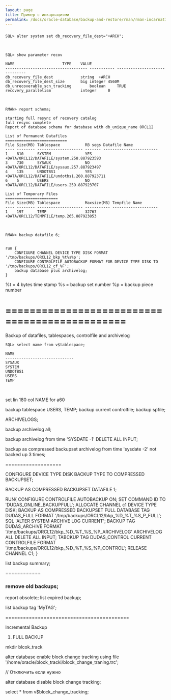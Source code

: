 ```yaml
---
layout: page
title: Пример с инкарнациями
permalink: /docs/oracle-database/backup-and-restore/rman/rman-incarnations-sample/1/
---
```



###



    SQL> alter system set db_recovery_file_dest="+ARCH";

<br/>

    SQL> show parameter recov

    NAME				     TYPE	 VALUE
    ------------------------------------ ----------- ------------------------------
    db_recovery_file_dest		     string	 +ARCH
    db_recovery_file_dest_size	     big integer 4560M
    db_unrecoverable_scn_tracking	     boolean	 TRUE
    recovery_parallelism		     integer	 0

<br/>

    RMAN> report schema;

    starting full resync of recovery catalog
    full resync complete
    Report of database schema for database with db_unique_name ORCL12

    List of Permanent Datafiles
    ===========================
    File Size(MB) Tablespace           RB segs Datafile Name
    ---- -------- -------------------- ------- ------------------------
    1    810      SYSTEM               YES     +DATA/ORCL12/DATAFILE/system.258.887923593
    3    730      SYSAUX               NO      +DATA/ORCL12/DATAFILE/sysaux.257.887923497
    4    135      UNDOTBS1             YES     +DATA/ORCL12/DATAFILE/undotbs1.260.887923711
    6    5        USERS                NO      +DATA/ORCL12/DATAFILE/users.259.887923707

    List of Temporary Files
    =======================
    File Size(MB) Tablespace           Maxsize(MB) Tempfile Name
    ---- -------- -------------------- ----------- --------------------
    1    197      TEMP                 32767       +DATA/ORCL12/TEMPFILE/temp.265.887923853


<br/>

    RMAN> backup datafile 6;


    run {
        CONFIGURE CHANNEL DEVICE TYPE DISK FORMAT '/tmp/backups/ORCL12_bkp_%t%s%p';
        CONFIGURE CONTROLFILE AUTOBACKUP FORMAT FOR DEVICE TYPE DISK TO  '/tmp/backups/ORCL12_cf_%F';
        backup database plus archivelog;
    }


%t = 4 bytes time stamp
%s = backup set number
%p = backup piece number


==============================================
==============================================

Backup of datafiles, tablespaces, controlfile and archivelog


    SQL> select name from v$tablespace;

    NAME
    ------------------------------
    SYSAUX
    SYSTEM
    UNDOTBS1
    USERS
    TEMP


<br/>

set lin 180
col NAME for a60


backup tablespace USERS, TEMP;
backup current controlfile;
backup spfile;


ARCHIVELOGS;

backup archivelog all;


backup archivelog from time 'SYSDATE -1' DELETE ALL INPUT;



backup as compressed backupset archivelog from time 'sysdate -2' not backed up 3 times;


===================

CONFIGURE DEVICE TYPE DISK BACKUP TYPE TO COMPRESSED BACKUPSET;


BACKUP AS COMPRESSED BACKUPSET DATAFILE 1;



RUN{
    CONFIGURE CONTROLFILE AUTOBACKUP ON;
    SET COMMAND ID TO 'DUDAS_ONLINE_BACKUPFULL';
    ALLOCATE CHANNEL c1 DEVICE TYPE DISK;
    BACKUP AS COMPRESSED BACKUPSET FULL DATABASE TAG DUDAS_FULL FORMAT '/tmp/backups/ORCL12/bkp_%D_%T_%S_P_FULL';
    SQL 'ALTER SYSTEM ARCHIVE LOG CURRENT';
    BACKUP TAG DUDAS_ARCHIVE FORMAT '/tmp/backups/ORCL12/bkp_%D_%T_%S_%P_ARCHIVELOG' ARCHIVELOG ALL DELETE ALL INPUT;
    TABCKUP TAG DUDAS_CONTROL CURRENT CONTROLFILE FORMAT '/tmp/backups/ORCL12/bkp_%D_%T_%S_%P_CONTROL';
    RELEASE CHANNEL C1;
}


list backup summary;


============

### remove old backups;


report obsolete;
list expired backup;


list backup tag 'MyTAG';






==========================================



Incremental Backup




1) FULL BACKUP

mkdir blcok_track




alter database enable block change tracking using file '/home/oracle/block_tracki/block_change_traning.trc';


// Отключить  если нужно

alter database disable block change tracking;


select * from v$block_change_tracking;
